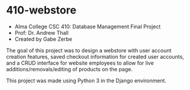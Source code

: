# 410-webstore
- Alma College CSC 410: Database Management Final Project
- Prof: Dr. Andrew Thall
- Created by Gabe Zerbe

The goal of this project was to design a webstore with user account creation features, saved checkout information for created user accounts, and a CRUD interface for website employees to allow for live additions/removals/editing of products on the page.

This project was made using Python 3 in the Django environment.
